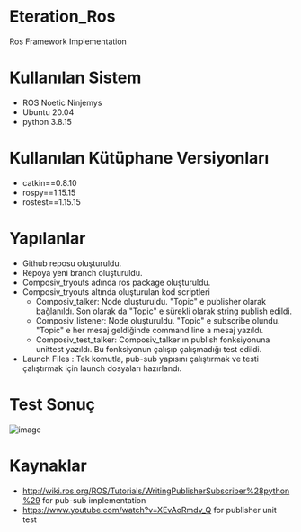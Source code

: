 # Eteration_Ros
Ros Framework Implementation

# Kullanılan Sistem

- ROS Noetic Ninjemys
- Ubuntu 20.04
- python 3.8.15 

# Kullanılan Kütüphane Versiyonları

- catkin==0.8.10
- rospy==1.15.15
- rostest==1.15.15

# Yapılanlar
- Github reposu oluşturuldu.
- Repoya yeni branch oluşturuldu.
- Composiv_tryouts adında ros package oluşturuldu.
- Composiv_tryouts altında oluşturulan kod scriptleri
  - Composiv_talker: Node oluşturuldu. "Topic" e publisher olarak bağlanıldı. Son olarak da "Topic" e sürekli olarak string publish edildi.
  - Composiv_listener: Node oluşturuldu. "Topic" e subscribe olundu. "Topic" e her mesaj geldiğinde command line a mesaj yazıldı.
  - Composiv_test_talker: Composiv_talker'ın publish fonksiyonuna unittest yazıldı. Bu fonksiyonun çalışıp çalışmadığı test edildi.
- Launch Files : Tek komutla, pub-sub yapısını çalıştırmak ve testi çalıştırmak için launch dosyaları hazırlandı.

# Test Sonuç
![image](https://user-images.githubusercontent.com/58940656/211150150-c45fdf80-72fb-4732-a7ca-5f3fef41f726.png)

# Kaynaklar 
- http://wiki.ros.org/ROS/Tutorials/WritingPublisherSubscriber%28python%29 for pub-sub implementation
- https://www.youtube.com/watch?v=XEvAoRmdv_Q for publisher unit test

